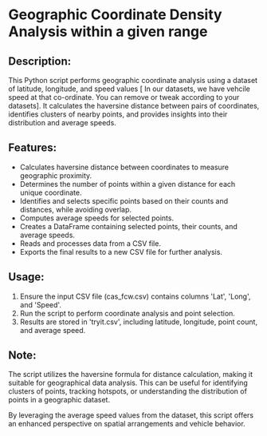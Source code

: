 # Geographic Coordinate Density Analysis within a given range

## Description:
This Python script performs geographic coordinate analysis using a dataset of latitude, longitude, and speed values [ In our datasets, we have vehcile speed at that co-ordinate. You can remove or tweak according to your datasets]. It calculates the haversine distance between pairs of coordinates, identifies clusters of nearby points, and provides insights into their distribution and average speeds.

## Features:
- Calculates haversine distance between coordinates to measure geographic proximity.
- Determines the number of points within a given distance for each unique coordinate.
- Identifies and selects specific points based on their counts and distances, while avoiding overlap.
- Computes average speeds for selected points.
- Creates a DataFrame containing selected points, their counts, and average speeds.
- Reads and processes data from a CSV file.
- Exports the final results to a new CSV file for further analysis.

## Usage:
1. Ensure the input CSV file (cas_fcw.csv) contains columns 'Lat', 'Long', and 'Speed'.
2. Run the script to perform coordinate analysis and point selection.
3. Results are stored in 'tryit.csv', including latitude, longitude, point count, and average speed.

## Note:
The script utilizes the haversine formula for distance calculation, making it suitable for geographical data analysis. This can be useful for identifying clusters of points, tracking hotspots, or understanding the distribution of points in a geographic dataset.

By leveraging the average speed values from the dataset, this script offers an enhanced perspective on spatial arrangements and vehicle behavior.
